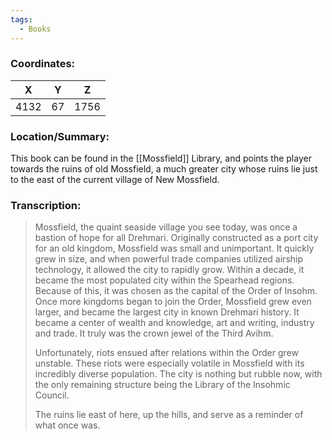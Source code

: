 ```yaml
---
tags:
  - Books
---
```

### Coordinates:
| **X** | **Y**| **Z** |
|:-----:|:----:|:-----:|
|4132  |67   |1756  |

### Location/Summary:
This book can be found in the [[Mossfield]] Library, and points the player towards the ruins of old Mossfield, a much greater city whose ruins lie just to the east of the current village of New Mossfield.

### Transcription:
> Mossfield, the quaint seaside village you see today, was once a bastion of hope for all Drehmari. Originally constructed as a port city for an old kingdom, Mossfield was small and unimportant. It quickly grew in size, and when powerful trade companies utilized airship technology, it allowed the city to rapidly grow. Within a decade, it became the most populated city within the Spearhead regions. Because of this, it was chosen as the capital of the Order of Insohm. Once more kingdoms began to join the Order, Mossfield grew even larger, and became the largest city in known Drehmari history. It became a center of wealth and knowledge, art and writing, industry and trade. It truly was the crown jewel of the Third Avihm.
>
> Unfortunately, riots ensued after relations within the Order grew unstable. These riots were especially volatile in Mossfield with its incredibly diverse population. The city is nothing but rubble now, with the only remaining structure being the Library of the Insohmic Council.
>
> The ruins lie east of here, up the hills, and serve as a reminder of what once was.
